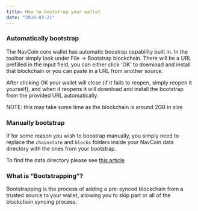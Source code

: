 ```yaml
---
title: How to bootstrap your wallet
date: "2019-03-21"
---
```


### Automatically bootstrap

The NavCoin core wallet has automatic boostrap capability built in. In the toolbar simply look under File -> Bootstrap blockchain. There will be a URL prefilled in the input field, you can either click 'OK' to download and install that blockchain or you can paste in a URL from another source.

After clicking OK your wallet will close (if it fails to reopen, simply reopen it yourself), and when it reopens it will download and install the bootstrap from the provided URL automatically.

NOTE: this may take some time as the blockchain is around 2GB in size

### Manually bootstrap

If for some reason you wish to boostrap manually, you simply need to replace the `chainstate` and `blocks` folders inside your NavCoin data directory with the ones from your bootstrap.

To find the data directory please see [this article](/navcoin-core/locate-your-data-directory/)

### What is “Bootstrapping”? 

Bootstrapping is the process of adding a pre-synced blockchain from a trusted source to your wallet, allowing you to skip part or all of the blockchain syncing process. 

